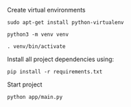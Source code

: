 Create virtual environments

```
sudo apt-get install python-virtualenv
```

```
python3 -m venv venv
```

```
. venv/bin/activate
```

Install all project dependencies using:

```
pip install -r requirements.txt
```

Start project

```
python app/main.py
```